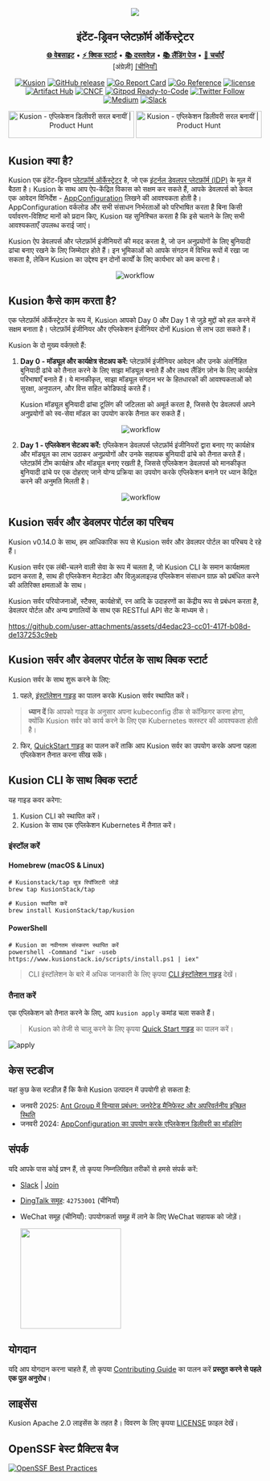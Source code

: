 <div align="center">
<p></p><p></p>
<p>
    <img  src="docs/logo.png">
</p>

<h1 style="font-size: 1.5em;">
    इंटेंट-ड्रिवन प्लेटफ़ॉर्म ऑर्केस्ट्रेटर
</h1>

<p align="center">
  <a href="https://www.kusionstack.io/docs/" target="_blank"><b>🌐 वेबसाइट</b></a> •
  <a href="https://www.kusionstack.io/docs/getting-started/getting-started-with-kusion-cli/deliver-quickstart" target="_blank"><b>⚡️ क्विक स्टार्ट</b></a> •
  <a href="https://www.kusionstack.io/docs/" target="_blank"><b>📚 दस्तावेज़</b></a> •
  <a href="https://kusion.kusionstack.io/" target="_blank"><b>📚 लैंडिंग पेज</b></a> •
  <a href="https://github.com/orgs/KusionStack/discussions" target="_blank"><b>💬 चर्चाएँ</b></a><br>
  [अंग्रेज़ी] 
  <a href="https://github.com/KusionStack/kusion/blob/main/README-zh.md" target="_blank">[चीनियाँ]</a>
</p>

[![Kusion](https://github.com/KusionStack/kusion/actions/workflows/release.yaml/badge.svg)](https://github.com/KusionStack/kusion/actions/workflows/release.yaml)
[![GitHub release](https://img.shields.io/github/release/KusionStack/kusion.svg)](https://github.com/KusionStack/kusion/releases)
[![Go Report Card](https://goreportcard.com/badge/github.com/KusionStack/kusion)](https://goreportcard.com/report/github.com/KusionStack/kusion)
[![Go Reference](https://pkg.go.dev/badge/github.com/KusionStack/kusion.svg)](https://pkg.go.dev/github.com/KusionStack/kusion)
[![license](https://img.shields.io/github/license/KusionStack/kusion.svg)](https://github.com/KusionStack/kusion/blob/main/LICENSE)
[![Artifact Hub](https://img.shields.io/endpoint?url=https://artifacthub.io/badge/repository/kusion)](https://artifacthub.io/packages/helm/kusionstack/kusion)
[![CNCF](https://shields.io/badge/CNCF-Sandbox%20project-blue?logo=linux-foundation&style=flat)](https://landscape.cncf.io/?item=provisioning--automation-configuration--kusionstack)
[![Gitpod Ready-to-Code](https://img.shields.io/badge/Gitpod-Ready--to--Code-blue?logo=gitpod)](https://gitpod.io/#https://github.com/KusionStack/kusion)
[![Twitter Follow](https://img.shields.io/twitter/follow/KusionStack?style=social)](https://twitter.com/KusionStack)
[![Medium](https://img.shields.io/badge/@kusionstack-black?style=flat&logo=medium&logoColor=white&link=https://medium.com/@kusionstack)](https://medium.com/@kusionstack)
[![Slack](https://img.shields.io/badge/slack-kusion-blueviolet?logo=slack)](https://cloud-native.slack.com/archives/C07U0395UG0)


<a href="https://www.producthunt.com/posts/kusion?embed=true&utm_source=badge-featured&utm_medium=badge&utm_souce=badge-kusion" target="_blank"><img src="https://api.producthunt.com/widgets/embed-image/v1/featured.svg?post_id=800331&theme=dark" alt="Kusion - एप्लिकेशन&#0032;डिलीवरी&#0032;सरल&#0032;बनायीं | Product Hunt" style="width: 250px; height: 54px;" width="250" height="54" /></a>
<a href="https://www.producthunt.com/posts/kusion?embed=true&utm_source=badge-top-post-badge&utm_medium=badge&utm_souce=badge-kusion" target="_blank"><img src="https://api.producthunt.com/widgets/embed-image/v1/top-post-badge.svg?post_id=800331&theme=neutral&period=daily" alt="Kusion - एप्लिकेशन&#0032;डिलीवरी&#0032;सरल&#0032;बनायीं | Product Hunt" style="width: 250px; height: 54px;" width="250" height="54" /></a>

</div>

## Kusion क्या है?

Kusion एक इंटेंट-ड्रिवन [प्लेटफ़ॉर्म ऑर्केस्ट्रेटर](https://internaldeveloperplatform.org/platform-orchestrators/) है, जो एक [इंटर्नल डेवलपर प्लेटफ़ॉर्म (IDP)](https://internaldeveloperplatform.org/what-is-an-internal-developer-platform/) के मूल में बैठता है। Kusion के साथ आप ऐप-केंद्रित विकास को सक्षम कर सकते हैं, आपके डेवलपर्स को केवल एक आवेदन विनिर्देश - [AppConfiguration](https://www.kusionstack.io/docs/concepts/appconfigurations) लिखने की आवश्यकता होती है। AppConfiguration वर्कलोड और सभी संसाधन निर्भरताओं को परिभाषित करता है बिना किसी पर्यावरण-विशिष्ट मानों को प्रदान किए, Kusion यह सुनिश्चित करता है कि इसे चलाने के लिए सभी आवश्यकताएँ उपलब्ध कराई जाएं।

Kusion ऐप डेवलपर्स और प्लेटफ़ॉर्म इंजीनियरों की मदद करता है, जो उन अनुप्रयोगों के लिए बुनियादी ढांचा बनाए रखने के लिए जिम्मेदार होते हैं। इन भूमिकाओं को आपके संगठन में विभिन्न रूपों में रखा जा सकता है, लेकिन Kusion का उद्देश्य इन दोनों कार्यों के लिए कार्यभार को कम करना है।

<div align="center">

![workflow](docs/overview.jpg)
</div>

## Kusion कैसे काम करता है?

एक प्लेटफ़ॉर्म ऑर्केस्ट्रेटर के रूप में, Kusion आपको Day 0 और Day 1 से जुड़े मुद्दों को हल करने में सक्षम बनाता है। प्लेटफ़ॉर्म इंजीनियर और एप्लिकेशन इंजीनियर दोनों Kusion से लाभ उठा सकते हैं।

Kusion के दो मुख्य वर्कफ़्लो हैं:

1. **Day 0 - मॉड्यूल और कार्यक्षेत्र सेटअप करें:** प्लेटफ़ॉर्म इंजीनियर आवेदन और उनके अंतर्निहित बुनियादी ढांचे को तैनात करने के लिए साझा मॉड्यूल बनाते हैं और लक्ष्य लैंडिंग ज़ोन के लिए कार्यक्षेत्र परिभाषाएँ बनाते हैं। ये मानकीकृत, साझा मॉड्यूल संगठन भर के हितधारकों की आवश्यकताओं को सुरक्षा, अनुपालन, और वित्त सहित कोडिफाई करते हैं।

	Kusion मॉड्यूल बुनियादी ढांचा टूलिंग की जटिलता को अमूर्त करता है, जिससे ऐप डेवलपर्स अपने अनुप्रयोगों को स्व-सेवा मॉडल का उपयोग करके तैनात कर सकते हैं।

	<div align="center">

	![workflow](docs/platform_workflow.jpg)
	</div>
	
2. **Day 1 - एप्लिकेशन सेटअप करें:** एप्लिकेशन डेवलपर्स प्लेटफ़ॉर्म इंजीनियरों द्वारा बनाए गए कार्यक्षेत्र और मॉड्यूल का लाभ उठाकर अनुप्रयोगों और उनके सहायक बुनियादी ढांचे को तैनात करते हैं। प्लेटफ़ॉर्म टीम कार्यक्षेत्र और मॉड्यूल बनाए रखती है, जिससे एप्लिकेशन डेवलपर्स को मानकीकृत बुनियादी ढांचे पर एक दोहराए जाने योग्य प्रक्रिया का उपयोग करके एप्लिकेशन बनाने पर ध्यान केंद्रित करने की अनुमति मिलती है।

	<div align="center">

	![workflow](docs/app_workflow.jpg)
	</div>


## Kusion सर्वर और डेवलपर पोर्टल का परिचय

Kusion v0.14.0 के साथ, हम आधिकारिक रूप से Kusion सर्वर और डेवलपर पोर्टल का परिचय दे रहे हैं।

Kusion सर्वर एक लंबी-चलने वाली सेवा के रूप में चलता है, जो Kusion CLI के समान कार्यक्षमता प्रदान करता है, साथ ही एप्लिकेशन मेटाडेटा और विज़ुअलाइज़्ड एप्लिकेशन संसाधन ग्राफ़ को प्रबंधित करने की अतिरिक्त क्षमताओं के साथ। 

Kusion सर्वर परियोजनाओं, स्टैक्स, कार्यक्षेत्रों, रन आदि के उदाहरणों का केंद्रीय रूप से प्रबंधन करता है, डेवलपर पोर्टल और अन्य प्रणालियों के साथ एक RESTful API सेट के माध्यम से।

https://github.com/user-attachments/assets/d4edac23-cc01-417f-b08d-de137253c9eb

## Kusion सर्वर और डेवलपर पोर्टल के साथ क्विक स्टार्ट

Kusion सर्वर के साथ शुरू करने के लिए:

1. पहले, [इंस्टॉलेशन गाइड](https://www.kusionstack.io/docs/getting-started/getting-started-with-kusion-server/install-kusion) का पालन करके Kusion सर्वर स्थापित करें।

>**ध्यान दें** कि आपको गाइड के अनुसार अपना kubeconfig ठीक से कॉन्फ़िगर करना होगा, क्योंकि Kusion सर्वर को कार्य करने के लिए एक Kubernetes क्लस्टर की आवश्यकता होती है।

2. फिर, [QuickStart गाइड](https://www.kusionstack.io/docs/getting-started/getting-started-with-kusion-server/deliver-quickstart) का पालन करें ताकि आप Kusion सर्वर का उपयोग करके अपना पहला एप्लिकेशन तैनात करना सीख सकें।

## Kusion CLI के साथ क्विक स्टार्ट

यह गाइड कवर करेगा:

1. Kusion CLI को स्थापित करें।
2. Kusion के साथ एक एप्लिकेशन Kubernetes में तैनात करें।

### इंस्टॉल करें

#### Homebrew (macOS & Linux)

```shell
# Kusionstack/tap सूत्र रिपॉजिटरी जोड़ें
brew tap KusionStack/tap

# Kusion स्थापित करें
brew install KusionStack/tap/kusion
```

#### PowerShell

```
# Kusion का नवीनतम संस्करण स्थापित करें
powershell -Command "iwr -useb https://www.kusionstack.io/scripts/install.ps1 | iex"
```

> CLI इंस्टॉलेशन के बारे में अधिक जानकारी के लिए कृपया [CLI इंस्टॉलेशन गाइड](https://www.kusionstack.io/docs/getting-started/getting-started-with-kusion-cli/install-kusion) देखें।

### तैनात करें

एक एप्लिकेशन को तैनात करने के लिए, आप `kusion apply` कमांड चला सकते हैं।

> Kusion को तेजी से चालू करने के लिए कृपया [Quick Start गाइड](https://www.kusionstack.io/docs/getting-started/getting-started-with-kusion-cli/deliver-quickstart) का पालन करें।

![apply](https://raw.githubusercontent.com/KusionStack/kusionstack.io/main/static/img/docs/user_docs/getting-started/kusion_apply_quickstart.gif)

## केस स्टडीज

यहां कुछ केस स्टडीज़ हैं कि कैसे Kusion उत्पादन में उपयोगी हो सकता है:

- जनवरी 2025: [Ant Group में विन्यास प्रबंधन: जनरेटेड मैनिफेस्ट और अपरिवर्तनीय इच्छित स्थिति](https://blog.kusionstack.io/configuration-management-at-ant-group-generated-manifest-immutable-desired-state-3c50e363a3fb)
- जनवरी 2024: [AppConfiguration का उपयोग करके एप्लिकेशन डिलीवरी का मॉडलिंग](https://blog.kusionstack.io/modeling-application-delivery-using-appconfiguration-d291830de8f1)

## संपर्क

यदि आपके पास कोई प्रश्न हैं, तो कृपया निम्नलिखित तरीकों से हमसे संपर्क करें:

- [Slack](https://kusionstack.slack.com) | [Join](https://join.slack.com/t/kusionstack/shared_invite/zt-2drafxksz-VzCZZwlraHP4xpPeh_g8lg)
- [DingTalk समूह](https://page.dingtalk.com/wow/dingtalk/act/en-home): `42753001`  (चीनियाँ)
- WeChat समूह (चीनियाँ): उपयोगकर्ता समूह में लाने के लिए WeChat सहायक को जोड़ें।

  <img src="docs/wx_spark.jpg" width="200" height="200"/>

## योगदान

यदि आप योगदान करना चाहते हैं, तो कृपया [Contributing Guide](./CONTRIBUTING.md) का पालन करें **प्रस्तुत करने से पहले 
एक पुल अनुरोध**।

## लाइसेंस

Kusion Apache 2.0 लाइसेंस के तहत है। विवरण के लिए कृपया [LICENSE](LICENSE) फ़ाइल देखें।

## OpenSSF बेस्ट प्रैक्टिस बैज
[![OpenSSF Best Practices](https://www.bestpractices.dev/projects/9586/badge)](https://www.bestpractices.dev/projects/9586)

